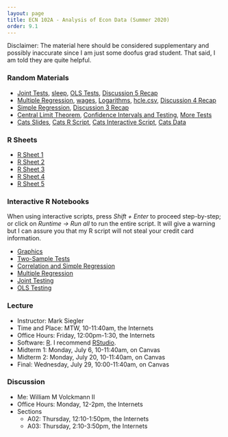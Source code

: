 ```yaml
---
layout: page
title: ECN 102A - Analysis of Econ Data (Summer 2020)
order: 9.1
---
```


Disclaimer: The material here should be considered supplementary and possibly
inaccurate since I am just some doofus grad student. That said, I am told they
are quite helpful.

### Random Materials
* [Joint Tests](ftest.pdf), [sleep](sleep.csv), [OLS Tests](OLStests.pdf), [Discussion 5 Recap](week5recap_handout.pdf)
* [Multiple Regression](multipleregressions.pdf), [wages](wages.csv), [Logarithms](logfunctionalforms.pdf), [hcle.csv](hcle.csv), [Discussion 4 Recap](week4recap_handout.pdf)
* [Simple Regression](simpleregressions.pdf), [Discussion 3 Recap](week3recap_handout.pdf)
* [Central Limit Theorem](CLT.pdf), [Confidence Intervals and Testing](CI_htest_pvalue.pdf), [More Tests](univariatetests.pdf)
* [Cats Slides](twosampletest_handout.pdf), [Cats R Script](cats.R), [Cats Interactive Script](https://colab.research.google.com/drive/1p8SiTIS6PCAFTn7h3Rrz63b4Q2fguW1J?usp=sharing), [Cats Data](cats.csv)

### R Sheets
* [R Sheet 1](102-Rsheet-01.pdf)
* [R Sheet 2](102-Rsheet-02.pdf)
* [R Sheet 3](102-Rsheet-03.pdf)
* [R Sheet 4](102-Rsheet-04.pdf)
* [R Sheet 5](102-Rsheet-05.pdf)

### Interactive R Notebooks
When using interactive scripts, press *Shift + Enter* to proceed step-by-step; or
click on *Runtime -> Run all* to run the entire script. It will give a warning but I
can assure you that my R script will not steal your credit card information.
* [Graphics](https://colab.research.google.com/drive/1TkTdZ4FAGHhuL8acM3uNGhHQ95kvbd7e?usp=sharing)
* [Two-Sample Tests](https://colab.research.google.com/drive/1p8SiTIS6PCAFTn7h3Rrz63b4Q2fguW1J?usp=sharing)
* [Correlation and Simple Regression](https://colab.research.google.com/drive/1UOofb_0qcgF68enCL2bYtN7U3zfZbqPy?usp=sharing)
* [Multiple Regression](https://colab.research.google.com/drive/105kjMxIhP0B-le4pDYBKfTIP43ByTxYN?usp=sharing)
* [Joint Testing](https://colab.research.google.com/drive/17niELnclHU6QLx8c58KLpcOy5Ks9WWWM?usp=sharing)
* [OLS Testing](https://colab.research.google.com/drive/1vglGVMTmW_FBXBvS_HAdulacAZVpsAYW?usp=sharing)

### Lecture
* Instructor: Mark Siegler
* Time and Place: MTW, 10-11:40am, the Internets
* Office Hours: Friday, 12:00pm-1:30, the Internets
* Software: [R](https://cloud.r-project.org/). I recommend [RStudio](https://rstudio.com/products/rstudio/download/).
* Midterm 1: Monday, July 6, 10-11:40am, on Canvas
* Midterm 2: Monday, July 20, 10-11:40am, on Canvas
* Final: Wednesday, July 29, 10:00-11:40am, on Canvas

### Discussion
* Me: William M Volckmann II
* Office Hours: Monday, 12-2pm, the Internets
* Sections
  * A02: Thursday, 12:10-1:50pm, the Internets
  * A03: Thursday, 2:10-3:50pm, the Internets

